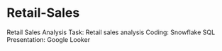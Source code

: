 # Retail-Sales
Retail Sales Analysis
Task:
Retail sales analysis
Coding:
Snowflake SQL
Presentation:
Google Looker
